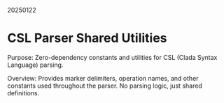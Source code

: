 20250122

# CSL Parser Shared Utilities

Purpose: Zero-dependency constants and utilities for CSL (Clada Syntax Language) parsing.

Overview: Provides marker delimiters, operation names, and other constants used throughout the parser. No parsing logic, just shared definitions.